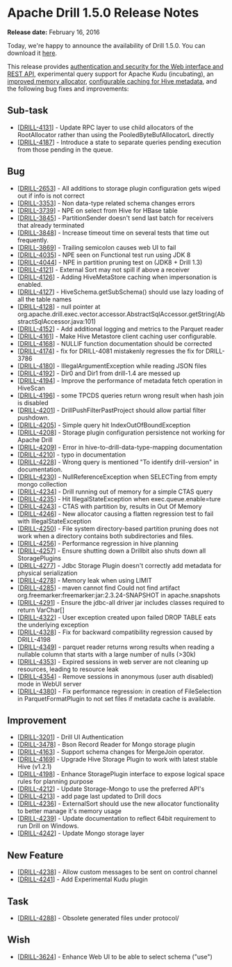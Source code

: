 # Apache Drill 1.5.0 Release Notes

**Release date:**  February 16, 2016

Today, we're happy to announce the availability of Drill 1.5.0. You can download it [here](https://drill.apache.org/download/).

This release provides [authentication and security for the Web interface and REST API]({{site.baseurl}}/docs/configuring-web-console-and-rest-api-security/), experimental query support for Apache Kudu (incubating), an [improved memory allocator]({{site.baseurl}}/docs/configuring-drill-memory/), [configurable caching for Hive metadata]({{site.baseurl}}/docs/hive-metadata-caching/), and the following bug fixes and improvements:


    
<h2>        Sub-task
</h2>
<ul>
<li>[<a href='https://issues.apache.org/jira/browse/DRILL-4131'>DRILL-4131</a>] -         Update RPC layer to use child allocators of the RootAllocator rather than using the PooledByteBufAllocatorL directly
</li>
<li>[<a href='https://issues.apache.org/jira/browse/DRILL-4187'>DRILL-4187</a>] -         Introduce a state to separate queries pending execution from those pending in the queue.
</li>
</ul>
                            
<h2>        Bug
</h2>
<ul>
<li>[<a href='https://issues.apache.org/jira/browse/DRILL-2653'>DRILL-2653</a>] -         All additions to storage plugin configuration gets wiped out if info is not correct 
</li>
<li>[<a href='https://issues.apache.org/jira/browse/DRILL-3353'>DRILL-3353</a>] -         Non data-type related schema changes errors
</li>
<li>[<a href='https://issues.apache.org/jira/browse/DRILL-3739'>DRILL-3739</a>] -         NPE on select from Hive for HBase table
</li>
<li>[<a href='https://issues.apache.org/jira/browse/DRILL-3845'>DRILL-3845</a>] -         PartitionSender doesn&#39;t send last batch for receivers that already terminated
</li>
<li>[<a href='https://issues.apache.org/jira/browse/DRILL-3848'>DRILL-3848</a>] -         Increase timeout time on several tests that time out frequently.
</li>
<li>[<a href='https://issues.apache.org/jira/browse/DRILL-3869'>DRILL-3869</a>] -         Trailing semicolon causes web UI to fail
</li>
<li>[<a href='https://issues.apache.org/jira/browse/DRILL-4035'>DRILL-4035</a>] -         NPE seen on Functional test run using JDK 8
</li>
<li>[<a href='https://issues.apache.org/jira/browse/DRILL-4044'>DRILL-4044</a>] -         NPE in partition pruning test on (JDK8 + Drill 1.3)
</li>
<li>[<a href='https://issues.apache.org/jira/browse/DRILL-4121'>DRILL-4121</a>] -         External Sort may not spill if above a receiver
</li>
<li>[<a href='https://issues.apache.org/jira/browse/DRILL-4126'>DRILL-4126</a>] -         Adding HiveMetaStore caching when impersonation is enabled. 
</li>
<li>[<a href='https://issues.apache.org/jira/browse/DRILL-4127'>DRILL-4127</a>] -         HiveSchema.getSubSchema() should use lazy loading of all the table names
</li>
<li>[<a href='https://issues.apache.org/jira/browse/DRILL-4128'>DRILL-4128</a>] -         null pointer at org.apache.drill.exec.vector.accessor.AbstractSqlAccessor.getString(AbstractSqlAccessor.java:101)
</li>
<li>[<a href='https://issues.apache.org/jira/browse/DRILL-4152'>DRILL-4152</a>] -         Add additional logging and metrics to the Parquet reader
</li>
<li>[<a href='https://issues.apache.org/jira/browse/DRILL-4161'>DRILL-4161</a>] -         Make Hive Metastore client caching user configurable.
</li>
<li>[<a href='https://issues.apache.org/jira/browse/DRILL-4168'>DRILL-4168</a>] -         NULLIF function documentation should be corrected
</li>
<li>[<a href='https://issues.apache.org/jira/browse/DRILL-4174'>DRILL-4174</a>] -         fix for DRILL-4081 mistakenly regresses the fix for DRILL-3786
</li>
<li>[<a href='https://issues.apache.org/jira/browse/DRILL-4180'>DRILL-4180</a>] -         IllegalArgumentException while reading JSON files
</li>
<li>[<a href='https://issues.apache.org/jira/browse/DRILL-4192'>DRILL-4192</a>] -         Dir0 and Dir1 from drill-1.4 are messed up
</li>
<li>[<a href='https://issues.apache.org/jira/browse/DRILL-4194'>DRILL-4194</a>] -         Improve the performance of metadata fetch operation in HiveScan
</li>
<li>[<a href='https://issues.apache.org/jira/browse/DRILL-4196'>DRILL-4196</a>] -         some TPCDS queries return wrong result when hash join is disabled
</li>
<li>[<a href='https://issues.apache.org/jira/browse/DRILL-4201'>DRILL-4201</a>] -         DrillPushFilterPastProject should allow partial filter pushdown. 
</li>
<li>[<a href='https://issues.apache.org/jira/browse/DRILL-4205'>DRILL-4205</a>] -          Simple query hit IndexOutOfBoundException
</li>
<li>[<a href='https://issues.apache.org/jira/browse/DRILL-4208'>DRILL-4208</a>] -         Storage plugin configuration persistence not working for Apache Drill
</li>
<li>[<a href='https://issues.apache.org/jira/browse/DRILL-4209'>DRILL-4209</a>] -         Error in hive-to-drill-data-type-mapping documentation 
</li>
<li>[<a href='https://issues.apache.org/jira/browse/DRILL-4210'>DRILL-4210</a>] -         typo in documentation
</li>
<li>[<a href='https://issues.apache.org/jira/browse/DRILL-4228'>DRILL-4228</a>] -         Wrong query is mentioned &quot;To identify drill-version&quot; in documentation.
</li>
<li>[<a href='https://issues.apache.org/jira/browse/DRILL-4230'>DRILL-4230</a>] -         NullReferenceException when SELECTing from empty mongo collection
</li>
<li>[<a href='https://issues.apache.org/jira/browse/DRILL-4234'>DRILL-4234</a>] -         Drill running out of memory for a simple CTAS query
</li>
<li>[<a href='https://issues.apache.org/jira/browse/DRILL-4235'>DRILL-4235</a>] -         Hit IllegalStateException when exec.queue.enable=ture 
</li>
<li>[<a href='https://issues.apache.org/jira/browse/DRILL-4243'>DRILL-4243</a>] -         CTAS with partition by, results in Out Of Memory
</li>
<li>[<a href='https://issues.apache.org/jira/browse/DRILL-4246'>DRILL-4246</a>] -         New allocator causing a flatten regression test to fail with IllegalStateException
</li>
<li>[<a href='https://issues.apache.org/jira/browse/DRILL-4250'>DRILL-4250</a>] -         File system directory-based partition pruning does not work when a directory contains both subdirectories and files.  
</li>
<li>[<a href='https://issues.apache.org/jira/browse/DRILL-4256'>DRILL-4256</a>] -         Performance regression in hive planning
</li>
<li>[<a href='https://issues.apache.org/jira/browse/DRILL-4257'>DRILL-4257</a>] -         Ensure shutting down a Drillbit also shuts down all StoragePlugins
</li>
<li>[<a href='https://issues.apache.org/jira/browse/DRILL-4277'>DRILL-4277</a>] -         Jdbc Storage Plugin doesn&#39;t correctly add metadata for physical serialization
</li>
<li>[<a href='https://issues.apache.org/jira/browse/DRILL-4278'>DRILL-4278</a>] -         Memory leak when using LIMIT
</li>
<li>[<a href='https://issues.apache.org/jira/browse/DRILL-4285'>DRILL-4285</a>] -         maven cannot find Could not find artifact org.freemarker:freemarker:jar:2.3.24-SNAPSHOT in apache.snapshots
</li>
<li>[<a href='https://issues.apache.org/jira/browse/DRILL-4291'>DRILL-4291</a>] -         Ensure the jdbc-all driver jar includes classes required to return VarChar[]
</li>
<li>[<a href='https://issues.apache.org/jira/browse/DRILL-4322'>DRILL-4322</a>] -         User exception created upon failed DROP TABLE eats the underlying exception
</li>
<li>[<a href='https://issues.apache.org/jira/browse/DRILL-4328'>DRILL-4328</a>] -         Fix for backward compatibility regression caused by DRILL-4198
</li>
<li>[<a href='https://issues.apache.org/jira/browse/DRILL-4349'>DRILL-4349</a>] -         parquet reader returns wrong results when reading a nullable column that starts with a large number of nulls (&gt;30k)
</li>
<li>[<a href='https://issues.apache.org/jira/browse/DRILL-4353'>DRILL-4353</a>] -         Expired sessions in web server are not cleaning up resources, leading to resource leak
</li>
<li>[<a href='https://issues.apache.org/jira/browse/DRILL-4354'>DRILL-4354</a>] -         Remove sessions in anonymous (user auth disabled) mode in WebUI server
</li>
<li>[<a href='https://issues.apache.org/jira/browse/DRILL-4380'>DRILL-4380</a>] -         Fix performance regression: in creation of FileSelection in ParquetFormatPlugin to not set files if metadata cache is available.
</li>
</ul>
                        
<h2>        Improvement
</h2>
<ul>
<li>[<a href='https://issues.apache.org/jira/browse/DRILL-3201'>DRILL-3201</a>] -         Drill UI Authentication
</li>
<li>[<a href='https://issues.apache.org/jira/browse/DRILL-3478'>DRILL-3478</a>] -         Bson Record Reader for Mongo storage plugin
</li>
<li>[<a href='https://issues.apache.org/jira/browse/DRILL-4163'>DRILL-4163</a>] -         Support schema changes for MergeJoin operator.
</li>
<li>[<a href='https://issues.apache.org/jira/browse/DRILL-4169'>DRILL-4169</a>] -         Upgrade Hive Storage Plugin to work with latest stable Hive (v1.2.1)
</li>
<li>[<a href='https://issues.apache.org/jira/browse/DRILL-4198'>DRILL-4198</a>] -         Enhance StoragePlugin interface to expose logical space rules for planning purpose
</li>
<li>[<a href='https://issues.apache.org/jira/browse/DRILL-4212'>DRILL-4212</a>] -         Update Storage-Mongo to use the preferred API&#39;s
</li>
<li>[<a href='https://issues.apache.org/jira/browse/DRILL-4213'>DRILL-4213</a>] -         add page last updated to Drill docs
</li>
<li>[<a href='https://issues.apache.org/jira/browse/DRILL-4236'>DRILL-4236</a>] -         ExternalSort should use the new allocator functionality to better manage it&#39;s memory usage
</li>
<li>[<a href='https://issues.apache.org/jira/browse/DRILL-4239'>DRILL-4239</a>] -         Update documentation to reflect 64bit requirement to run Drill on Windows. 
</li>
<li>[<a href='https://issues.apache.org/jira/browse/DRILL-4242'>DRILL-4242</a>] -         Update Mongo storage layer
</li>
</ul>
            
<h2>        New Feature
</h2>
<ul>
<li>[<a href='https://issues.apache.org/jira/browse/DRILL-4238'>DRILL-4238</a>] -         Allow custom messages to be sent on control channel
</li>
<li>[<a href='https://issues.apache.org/jira/browse/DRILL-4241'>DRILL-4241</a>] -         Add Experimental Kudu plugin
</li>
</ul>
                                                        
<h2>        Task
</h2>
<ul>
<li>[<a href='https://issues.apache.org/jira/browse/DRILL-4288'>DRILL-4288</a>] -         Obsolete generated files under protocol/
</li>
</ul>
                
<h2>        Wish
</h2>
<ul>
<li>[<a href='https://issues.apache.org/jira/browse/DRILL-3624'>DRILL-3624</a>] -         Enhance Web UI to be able to select schema (&quot;use&quot;)
</li>
</ul>

